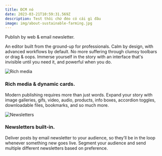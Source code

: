 ```yaml
---
title: ĐCM nó
date: 2023-03-21T10:59:31.569Z
description: Test thôi chứ đéo có cái gì đâu
image: img/about-sustainable-farming.jpg
---
```

Publish by web & email newsletter.

An editor built from the ground-up for professionals. Calm by design, with advanced workflows by default. No more suffering through clumsy toolbars or drag & oops. Immerse yourself in the story with an interface that's invisible until you need it, and powerful when you do.

![Rich media](https://ghost.org/images/home/rich-media.png)

### Rich media & dynamic cards.

Modern publishing requires more than just words. Expand your story with image galleries, gifs, video, audio, products, info boxes, accordion toggles, downloadable files, bookmarks, and so much more.

![Newsletters](https://ghost.org/images/home/newsletters.png)

### Newsletters built-in.

Deliver posts by email newsletter to your audience, so they’ll be in the loop whenever something new goes live. Segment your audience and send multiple different newsletters based on preference.